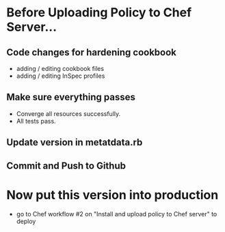 # Before Uploading Policy to Chef Server...

## Code changes for hardening cookbook
 - adding / editing cookbook files
 - adding / editing InSpec profiles

## Make sure everything passes
 - Converge all resources successfully.
 - All tests pass.

## Update version in metatdata.rb

## Commit and Push to Github

# Now put this version into production
 - go to Chef workflow #2 on "Install and upload policy to Chef server" to deploy
